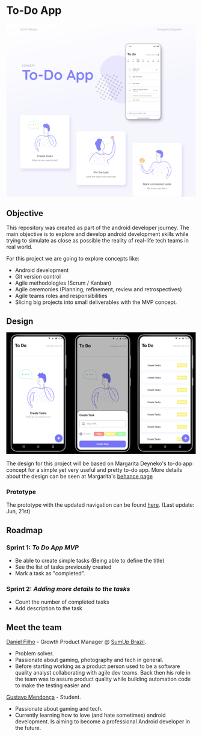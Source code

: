 # To-Do App
![To-Do App Banner.png](https://github.com/dbnascimentof/to-do-app/blob/main/assets/To-Do%20App%20Banner.png)

## Objective
This repository was created as part of the android developer journey. The main objective is to explore and develop android development skills while trying to simulate as close as possible the reality of real-life tech teams in real world.

For this project we are going to explore concepts like:
 - Android development
 - Git version control
 - Agile methodologies (Scrum / Kanban)
 - Agile ceremonies (Planning, refinement, review and retrospectives)
 - Agile teams roles and responsibilities
 - Slicing big projects into small deliverables with the MVP concept.

## Design
![Sample Screens](https://github.com/dbnascimentof/to-do-app/blob/main/assets/To%20Do%20App.png)

The design for this project will be based on Margarita Deyneko's to-do app concept for a simple yet very useful and pretty to-do app. 
More details about the design can be seen at Margarita's [behance page](https://www.behance.net/gallery/72614427/To-Do-App-Concept)

### Prototype
The prototype with the updated navigation can be found [here](https://www.figma.com/proto/iudmIGCsC0SXTtrmurYkXs/To-Do-App?node-id=2%3A3&scaling=scale-down&page-id=2%3A2&starting-point-node-id=2%3A3). (Last update: Jun, 21st)

## Roadmap
### Sprint 1: _To Do App MVP_
 - Be able to create simple tasks (Being able to define the title)
 - See the list of tasks previously created
 - Mark a task as "completed".

### Sprint 2: _Adding more details to the tasks_
 - Count the number of completed tasks
 - Add description to the task

## Meet the team
[Daniel Filho](https://github.com/dbnascimentof) - Growth Product Manager @ [SumUp Brazil](http://www.sumup.com.br).

- Problem solver.
- Passionate about gaming, photography and tech in general.
- Before starting working as a product person used to be a software quality analyst collaborating with agile dev teams. Back then his role in the team was to assure product quality while building automation code to make the testing easier and 

[Gustavo Mendonça](https://github.com/Gustavo0033) - Student.
 - Passionate about gaming and tech.
 - Currently learning how to love (and hate sometimes) android development. Is aiming to become a professional Android developer in the future.
